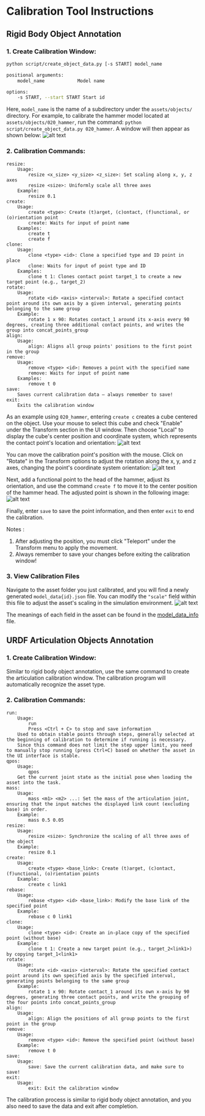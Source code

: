 # Calibration Tool Instructions

## Rigid Body Object Annotation
### 1. Create Calibration Window:
```bash
python script/create_object_data.py [-s START] model_name

positional arguments:
    model_name            Model name

options:
    -s START, --start START Start id
```
Here, `model_name` is the name of a subdirectory under the `assets/objects/` directory.
For example, to calibrate the hammer model located at `assets/objects/020_hammer`, run the command:
`python script/create_object_data.py 020_hammer`.
A window will then appear as shown below:
![alt text](./object_marking/image.png)

### 2. Calibration Commands:
```
resize:
    Usage:
        resize <x_size> <y_size> <z_size>: Set scaling along x, y, z axes
        resize <size>: Uniformly scale all three axes
    Example:
        resize 0.1
create:
    Usage:
        create <type>: Create (t)arget, (c)ontact, (f)unctional, or (o)rientation point
        create: Waits for input of point name
    Examples:
        create t
        create f
clone:
    Usage:
        clone <type> <id>: Clone a specified type and ID point in place
        clone: Waits for input of point type and ID
    Examples:
        clone t 1: Clones contact point target_1 to create a new target point (e.g., target_2)
rotate:
    Usage:
        rotate <id> <axis> <interval>: Rotate a specified contact point around its own axis by a given interval, generating points belonging to the same group
    Example:
        rotate 1 x 90: Rotates contact_1 around its x-axis every 90 degrees, creating three additional contact points, and writes the group into concat_points_group
align:
    Usage:
        align: Aligns all group points' positions to the first point in the group
remove:
    Usage:
        remove <type> <id>: Removes a point with the specified name
        remove: Waits for input of point name
    Examples:
        remove t 0
save:
    Saves current calibration data — always remember to save!
exit:
    Exits the calibration window
```
As an example using `020_hammer`, entering `create c` creates a cube centered on the object. Use your mouse to select this cube and check "Enable" under the Transform section in the UI window. Then choose "Local" to display the cube's center position and coordinate system, which represents the contact point's location and orientation:
![alt text](./object_marking/image1.png)

You can move the calibration point's position with the mouse. Click on "Rotate" in the Transform options to adjust the rotation along the x, y, and z axes, changing the point's coordinate system orientation:
![alt text](./object_marking/image2.png)

Next, add a functional point to the head of the hammer, adjust its orientation, and use the command `create f` to move it to the center position of the hammer head. The adjusted point is shown in the following image:
![alt text](./object_marking/image3.png)

Finally, enter `save` to save the point information, and then enter `exit` to end the calibration.

Notes :

1. After adjusting the position, you must click "Teleport" under the Transform menu to apply the movement.
2. Always remember to save your changes before exiting the calibration window!

### 3. View Calibration Files
Navigate to the asset folder you just calibrated, and you will find a newly generated `model_data{id}.json` file. You can modify the `"scale"` field within this file to adjust the asset's scaling in the simulation environment.
![alt text](./object_marking/image4.png)

The meanings of each field in the asset can be found in the [model_data_info](object_marking/model_data_info.md) file.


## URDF Articulation Objects Annotation
### 1. Create Calibration Window:
Similar to rigid body object annotation, use the same command to create the articulation calibration window. The calibration program will automatically recognize the asset type.

### 2. Calibration Commands:
```
run:
    Usage:
        run
        Press <Ctrl + C> to stop and save information
    Used to obtain stable points through steps, generally selected at the beginning of calibration to determine if running is necessary.
    Since this command does not limit the step upper limit, you need to manually stop running (press Ctrl+C) based on whether the asset in the UI interface is stable.
qpos:
    Usage:
        qpos
    Get the current joint state as the initial pose when loading the asset into the task.
mass:
    Usage:
        mass <m1> <m2> ...: Set the mass of the articulation joint, ensuring that the input matches the displayed link count (excluding base) in order.
    Example:
        mass 0.5 0.05
resize:
    Usage:
        resize <size>: Synchronize the scaling of all three axes of the object
    Example:
        resize 0.1
create:
    Usage:
        create <type> <base_link>: Create (t)arget, (c)ontact, (f)unctional, (o)rientation points
    Example:
        create c link1
rebase:
    Usage:
        rebase <type> <id> <base_link>: Modify the base link of the specified point
    Example:
        rebase c 0 link1
clone:
    Usage:
        clone <type> <id>: Create an in-place copy of the specified point (without base)
    Example:
        clone t 1: Create a new target point (e.g., target_2<link1>) by copying target_1<link1>
rotate:
    Usage:
        rotate <id> <axis> <interval>: Rotate the specified contact point around its own specified axis by the specified interval, generating points belonging to the same group
    Example:
        rotate 1 x 90: Rotate contact_1 around its own x-axis by 90 degrees, generating three contact points, and write the grouping of the four points into concat_points_group
align:
    Usage:
        align: Align the positions of all group points to the first point in the group
remove:
    Usage:
        remove <type> <id>: Remove the specified point (without base)
    Example:
        remove t 0
save:
    Usage:
        save: Save the current calibration data, and make sure to save!
exit:
    Usage:
        exit: Exit the calibration window
```
The calibration process is similar to rigid body object annotation, and you also need to save the data and exit after completion.
